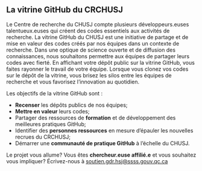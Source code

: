 ## La vitrine GitHub du CRCHUSJ 

Le Centre de recherche du CHUSJ compte plusieurs développeurs.euses talentueux.euses qui créent des codes essentiels aux activités de recherche. La vitrine GitHub du CHUSJ est une initiative de partage et de mise en valeur des codes créés par nos équipes dans un contexte de recherche. Dans une optique de science ouverte et de diffusion des connaissances, nous souhaitons permettre aux équipes de partager leurs codes avec fierté. En affichant votre dépôt public sur la vitrine GitHub, vous faites rayonner le travail de votre équipe. Lorsque vous clonez vos codes sur le dépôt de la vitrine, vous brisez les silos entre les équipes de recherche et vous favorisez l’innovation au quotidien.

Les objectifs de la vitrine GitHub sont :
-	**Recenser** les dépôts publics de nos équipes;
-	**Mettre en valeur** leurs codes;
-	Partager des ressources de **formation** et de développement des meilleures pratiques GitHub;
-	Identifier des **personnes ressources** en mesure d’épauler les nouvelles recrues du CRCHUSJ;
-	Démarrer une **communauté de pratique GitHub** à l’échelle du CHUSJ.

Le projet vous allume? Vous êtes **chercheur.euse affilié.e** et vous souhaitez vous impliquer? Écrivez-nous à soutien.gdr.hsj@ssss.gouv.qc.ca
